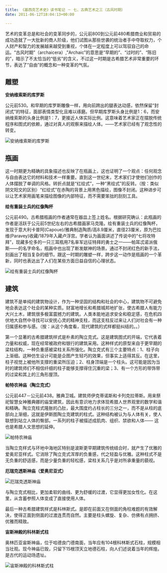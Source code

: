 ```yaml
---
title: 《基西克艺术史》读书笔记 － 七、古典艺术之三（古风时期）
date: 2011-06-12T18:04:13+00:00

---
```

艺术的变革总是和社会的变革同步的，公元前800到公元前480希腊商业和贸易的成功造就了一大批新的商人阶级，他们试图从那些世袭的统治者手中夺取权力，个人财产和智力的发展越来越受到重视，个体在一定程度上可以驾驭自己的命运。“古风时期”（archaicera）,&#8221;Archaic&#8221;的意思是“早期的”、“过时的”、“陈旧的”，暗示了不太恰当的“低劣”的含义，不过这一时期是古希腊艺术非常重要的环节，表达了“自由”的概念和一种变革的气氛。

## 雕塑

**安纳维索斯的库罗斯**
  
公元前530。和早期的库罗斯雕像一样，用向前跨出的腿表达动感，依然保留“封闭式”的特征，面部表情类型化且难以琢磨。但早期库罗斯头身比例是1：6，而安纳维索斯的头身比例是1：7，更接近人体实际比例。这意味着艺术家正在摆脱传统程序和图式的依赖，通过对真人的观察来描绘人体。——艺术家已经有了观念性的转变。
  
![安纳维索斯的库罗斯](http://art.tze.cn/ApaDownLoadRef/m.20071207-m300-w001-021/images/Image1/m.20071207-m300-w001-021000051.jpg)

## 瓶画

这一时期更为精确的具象描述也反映了在瓶画上，这也证明了一个观点：任何观念与自由表达它的材料和技术一样重要。直到这一世纪末，艺术家们才使他们创作的人体摆脱了单调的风格。转折点就是“红绘式”，一种“黑绘式”的反转。（按：类似阴文阳文的区别）“红绘式”在赤陶的背景上用黑色描绘，图像不封闭。这种进步可以让艺术家用画笔来描绘图像的内部特征，而不需要笨拙的刮刻工具。

**绘有重装士兵的红像陶杯**
  
公元前490。古希腊瓶画的作者通常在器皿上签上姓名。根据研究确认：此瓶画的作者是活跃于公元前5世纪左右的古希腊画家马克隆。绘有重装士兵的红像陶杯，发现于意大利卡普阿(Capoue)/雅典制造陶质/高8.9厘米，直径23厘米，原为巴拉维(Paravey)收藏/1879年入藏卢浮宫。学者认为画面讲述了传说中的“七将攻特拜”，现藏多伦多的一只三耳瓶用7名率军远征特拜的勇士之一——帕耳忒诺派俄斯——的名字命名，瓶画中也出现了断发献神的场景。通过不封闭红色的新手法，刻画出了相当复杂的细节。跟这一时期的雕塑一样，跨步这一动作是瓶画的一个革新，同时也表达出了人们在某些方面日益自信的心理状态。
  
![绘有重装士兵的红像陶杯](http://www.uac.org.cn/UploadFile/2007-8/20078137571020142.jpg)

## 建筑

建筑不是单纯的建筑物设计，作为一种坚固的结构和社会的中心，建筑物不可避免地会表达这个社会的某种实质。财富地增长和希腊城邦地扩张，使古希腊人有能力大兴土木，建筑很多极富震撼力的建筑。人类本能地追求安全和稳定感，在危机四伏地大自然中寻找可以安抚心灵的精神支柱，而这支柱反过来让人们对社会有一种归属感和参与感。（按：从这个角度看，现代建筑的式样都挺纠结的。。）

第一个显著的古希腊建筑样式是朴素的陶立克式。这是建筑图式的开端，它代表着力量和权威，现在经常被政府和银行的建筑采用。这种样式的原型来自于更早期的梁柱结构，一种负重感被梁柱关系所强化。陶立克式有三个主要特点：1、柱子向上渐细。这种仿生设计可能是企图产生轻巧的效果，但事实上适得其反。在这里，柱子视觉上被他所支撑的重梁所压迫；2、柱身顶端是一个柱头。这可能是因为当时的建筑师们不相信纤细的柱子能够支撑得住沉重的梁；3、有一个方形的带饰带的过梁和其上的三角形屋顶。

**帕特农神庙（陶立克式）**
  
公元前447－公元前438。雅典卫城。建筑师伊克蒂诺斯和卡列克拉蒂斯。用来祭祀智慧女神雅典娜的庙堂建筑，因此有意识地力求体现希腊人世界观里的数学和谐和精确。陶立克柱式隆胀的凸肚，最大围度约占柱长的三分之一，而不是从柱的底部向上渐细，这就是伊斯图陶立克建筑的柱式。这种结构被认为与人体有关，使人联想到站立人体的臀部。一系列的柱子被描述成肌肉、组织、禁欲和人体—— 这也是希腊人文思想的延伸。
  
![帕特农神庙](http://www.86art.net/sj/UploadFiles_4588/200705/20070506150155854.jpg)

当陶立克样式与环地中海地区特别是波斯更早期建筑传统结合时，就产生了优雅的爱奥尼亚样式。它消除了陶立克式浑厚的负重感，代之轻盈与优雅。这种柱式不是无负重的舒适感，而是少量负重的轻松感，梁柱关系几乎是对所承重量的藐视。

**厄瑞克透斯神庙（爱奥尼亚式）**
  
![厄瑞克透斯神庙](http://www.slowlook.com.cn/view/upload/b56a18e0eacdf51aa2a5306b0f533204.jpg)
  
与陶立克式相比，更加柔软的曲线、更为舒缓的过渡，它显得更加女性化。在这里，从含蓄参照人体变成了直接使用人体。

最后一种古希腊建筑样式是科林斯式。是即在前面又在侧面的角柱难题的有效解决，使得正面到侧面的过渡连贯而自然。主要是柱头螺旋、复杂、仿佛有点拥挤、优雅而精致。
  
**宙斯神殿的科林斯式柱**
  
奥林匹亚宙斯神庙，位于哈德良门德南面，当年应有104根科林斯式石柱，规模相当壮观。现今神庙已毁，只留下15根顶天立地德石柱，向人们述说着当年的辉煌。是古代的运动场遗址。
  
![宙斯神殿的科林斯式柱](http://www.365gr.com/upFile/2010-2/777201029163134_0.JPG)
